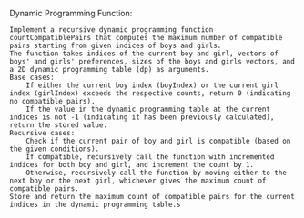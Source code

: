 Dynamic Programming Function:

    Implement a recursive dynamic programming function countCompatiblePairs that computes the maximum number of compatible pairs starting from given indices of boys and girls.
    The function takes indices of the current boy and girl, vectors of boys' and girls' preferences, sizes of the boys and girls vectors, and a 2D dynamic programming table (dp) as arguments.
    Base cases:
        If either the current boy index (boyIndex) or the current girl index (girlIndex) exceeds the respective counts, return 0 (indicating no compatible pairs).
        If the value in the dynamic programming table at the current indices is not -1 (indicating it has been previously calculated), return the stored value.
    Recursive cases:
        Check if the current pair of boy and girl is compatible (based on the given conditions).
        If compatible, recursively call the function with incremented indices for both boy and girl, and increment the count by 1.
        Otherwise, recursively call the function by moving either to the next boy or the next girl, whichever gives the maximum count of compatible pairs.
    Store and return the maximum count of compatible pairs for the current indices in the dynamic programming table.s
